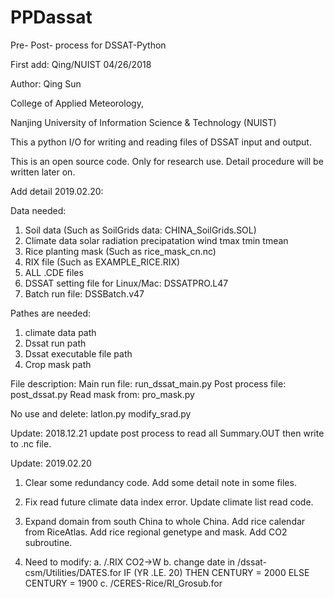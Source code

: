 # PPDassat
Pre- Post- process for DSSAT-Python

First add:
Qing/NUIST 04/26/2018

Author: Qing Sun

College of Applied Meteorology,

Nanjing University of Information Science & Technology (NUIST)

This a python I/O for writing and reading files of DSSAT input and output.

This is an open source code.
Only for research use.
Detail procedure will be written later on.


Add detail 2019.02.20:

Data needed:
1. Soil data (Such as SoilGrids data: CHINA_SoilGrids.SOL)
2. Climate data
        solar radiation
        precipatation
        wind
        tmax
        tmin
        tmean
3. Rice planting mask (Such as rice_mask_cn.nc)
4. RIX file (Such as EXAMPLE_RICE.RIX)
5. ALL .CDE files
6. DSSAT setting file for Linux/Mac: DSSATPRO.L47
7. Batch run file: DSSBatch.v47


Pathes are needed:
1. climate data path
2. Dssat run path 
3. Dssat executable file path 
4. Crop mask path 


File description:
Main run file: run_dssat_main.py
Post process file: post_dssat.py
Read mask from: pro_mask.py

No use and delete:
latlon.py
modify_srad.py


Update: 2018.12.21
update post process to read all Summary.OUT then write to .nc file.


Update: 2019.02.20
1. Clear some redundancy code.
   Add some detail note in some files.

2. Fix read future climate data index error.
   Update climate list read code.

3. Expand domain from south China to whole China.
   Add rice calendar from RiceAtlas.
   Add rice regional genetype and mask.
   Add CO2 subroutine.

4. Need to modify:
        a. /.RIX CO2->W
        b. change date in /dssat-csm/Utilities/DATES.for
                IF (YR .LE. 20) THEN
                    CENTURY = 2000
                ELSE
                    CENTURY = 1900
        c. /CERES-Rice/RI_Grosub.for















